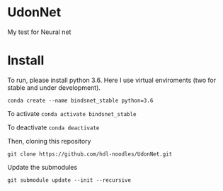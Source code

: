 # UdonNet
My test for Neural net

# Install
To run, please install python 3.6. Here I use virtual enviroments (two for stable and under development).

``conda create --name bindsnet_stable python=3.6``

To activate
``conda activate bindsnet_stable``

To deactivate
``conda deactivate``

Then, cloning this repository

``git clone https://github.com/hdl-noodles/UdonNet.git``

Update the submodules

``git submodule update --init --recursive``